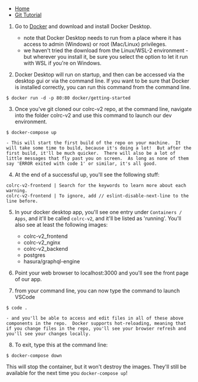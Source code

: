 - [Home](README.md)
- [Git Tutorial](git.md)

1. Go to [Docker](https://www.docker.com/get-started) and download and install Docker Desktop.

    - note that Docker Desktop needs to run from a place where it has access to admin (Windows) or root (Mac/Linux) privileges.
    - we haven't tried the download from the Linux/WSL-2 environment - but wherever you install it, be sure you select the option to let it run with WSL if you're on Windows.

2. Docker Desktop will run on startup, and then can be accessed via the desktop gui or via the command line.  If you want to be sure that Docker is installed correctly, you can run this command from the command line.

```
$ docker run -d -p 80:80 docker/getting-started

```

3. Once you've git cloned our colrc-v2 repo, at the command line, navigate into the folder colrc-v2 and use this command to launch our dev environment.  

```
$ docker-compose up

```

    - This will start the first build of the repo on your machine.  It will take some time to build, because it's doing a lot!  But after the first build, it'll be much quicker.  There will also be a lot of little messages that fly past you on screen.  As long as none of them say 'ERROR exited with code 1' or similar, it's all good. 

4. At the end of a successful up, you'll see the following stuff:

``` 
colrc-v2-frontend | Search for the keywords to learn more about each warning.
colrc-v2-frontend | To ignore, add // eslint-disable-next-line to the line before.
```

5.  In your docker desktop app, you'll see one entry under `Containers / Apps`, and it'll be called `colrc-v2`, and it'll be listed as 'running'.  You'll also see at least the following images:

    - colrc-v2_frontend
    - colrc-v2_nginx
    - colrc-v2_backend
    - postgres
    - hasura/graphql-engine

6.  Point your web browser to localhost:3000 and you'll see the front page of our app.

7.  from your command line, you can now type the command to launch VSCode  

```
$ code .

```

    - and you'll be able to access and edit files in all of these above components in the repo.  Docker supports hot-reloading, meaning that if you change files in the repo, you'll see your browser refresh and you'll see your changes locally. 

8.  To exit, type this at the command line:

```
$ docker-compose down

```
This will stop the container, but it won't destroy the images.  They'll still be available for the next time you `docker-compose up`!
